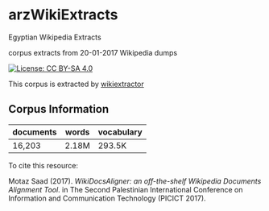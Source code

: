 # arzWikiExtracts
Egyptian Wikipedia Extracts

corpus extracts from 20-01-2017 Wikipedia dumps

 [![License: CC BY-SA 4.0](https://img.shields.io/badge/License-CC%20BY--SA%204.0-lightgrey.svg)](http://creativecommons.org/licenses/by-sa/4.0/)
 
 This corpus is extracted by [wikiextractor](https://github.com/attardi/wikiextractor)

## Corpus Information

| documents | words | vocabulary |
| --- | --- | --- |
| 16,203 | 2.18M | 293.5K |

To cite this resource:

Motaz Saad (2017). _WikiDocsAligner: an off-the-shelf Wikipedia Documents Alignment Tool_. in The Second Palestinian International Conference on Information and
Communication Technology (PICICT 2017). 
